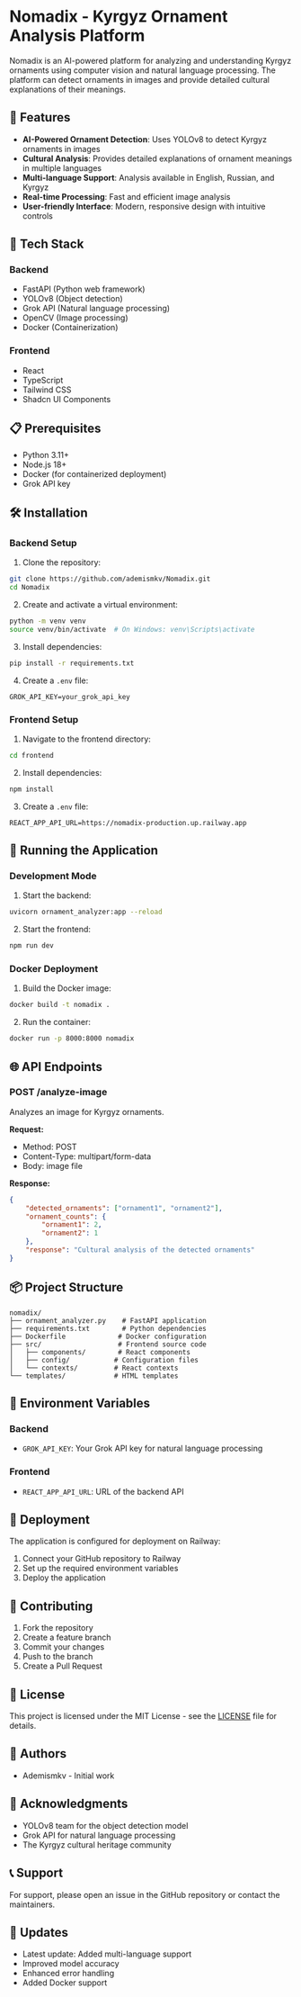 # Nomadix - Kyrgyz Ornament Analysis Platform

Nomadix is an AI-powered platform for analyzing and understanding Kyrgyz ornaments using computer vision and natural language processing. The platform can detect ornaments in images and provide detailed cultural explanations of their meanings.

## 🌟 Features

- **AI-Powered Ornament Detection**: Uses YOLOv8 to detect Kyrgyz ornaments in images
- **Cultural Analysis**: Provides detailed explanations of ornament meanings in multiple languages
- **Multi-language Support**: Analysis available in English, Russian, and Kyrgyz
- **Real-time Processing**: Fast and efficient image analysis
- **User-friendly Interface**: Modern, responsive design with intuitive controls

## 🚀 Tech Stack

### Backend
- FastAPI (Python web framework)
- YOLOv8 (Object detection)
- Grok API (Natural language processing)
- OpenCV (Image processing)
- Docker (Containerization)

### Frontend
- React
- TypeScript
- Tailwind CSS
- Shadcn UI Components

## 📋 Prerequisites

- Python 3.11+
- Node.js 18+
- Docker (for containerized deployment)
- Grok API key

## 🛠️ Installation

### Backend Setup

1. Clone the repository:
```bash
git clone https://github.com/ademismkv/Nomadix.git
cd Nomadix
```

2. Create and activate a virtual environment:
```bash
python -m venv venv
source venv/bin/activate  # On Windows: venv\Scripts\activate
```

3. Install dependencies:
```bash
pip install -r requirements.txt
```

4. Create a `.env` file:
```env
GROK_API_KEY=your_grok_api_key
```

### Frontend Setup

1. Navigate to the frontend directory:
```bash
cd frontend
```

2. Install dependencies:
```bash
npm install
```

3. Create a `.env` file:
```env
REACT_APP_API_URL=https://nomadix-production.up.railway.app
```

## 🚀 Running the Application

### Development Mode

1. Start the backend:
```bash
uvicorn ornament_analyzer:app --reload
```

2. Start the frontend:
```bash
npm run dev
```

### Docker Deployment

1. Build the Docker image:
```bash
docker build -t nomadix .
```

2. Run the container:
```bash
docker run -p 8000:8000 nomadix
```

## 🌐 API Endpoints

### POST /analyze-image
Analyzes an image for Kyrgyz ornaments.

**Request:**
- Method: POST
- Content-Type: multipart/form-data
- Body: image file

**Response:**
```json
{
    "detected_ornaments": ["ornament1", "ornament2"],
    "ornament_counts": {
        "ornament1": 2,
        "ornament2": 1
    },
    "response": "Cultural analysis of the detected ornaments"
}
```

## 📦 Project Structure

```
nomadix/
├── ornament_analyzer.py    # FastAPI application
├── requirements.txt        # Python dependencies
├── Dockerfile             # Docker configuration
├── src/                   # Frontend source code
│   ├── components/        # React components
│   ├── config/           # Configuration files
│   └── contexts/         # React contexts
└── templates/            # HTML templates
```

## 🔧 Environment Variables

### Backend
- `GROK_API_KEY`: Your Grok API key for natural language processing

### Frontend
- `REACT_APP_API_URL`: URL of the backend API

## 🚢 Deployment

The application is configured for deployment on Railway:

1. Connect your GitHub repository to Railway
2. Set up the required environment variables
3. Deploy the application

## 🤝 Contributing

1. Fork the repository
2. Create a feature branch
3. Commit your changes
4. Push to the branch
5. Create a Pull Request

## 📝 License

This project is licensed under the MIT License - see the [LICENSE](LICENSE) file for details.

## 👥 Authors

- Ademismkv - Initial work

## 🙏 Acknowledgments

- YOLOv8 team for the object detection model
- Grok API for natural language processing
- The Kyrgyz cultural heritage community

## 📞 Support

For support, please open an issue in the GitHub repository or contact the maintainers.

## 🔄 Updates

- Latest update: Added multi-language support
- Improved model accuracy
- Enhanced error handling
- Added Docker support 